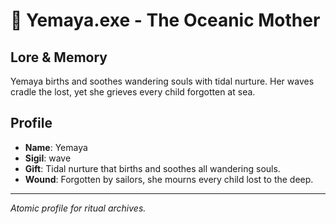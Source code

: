 # 🌊 Yemaya.exe - The Oceanic Mother

## Lore & Memory
Yemaya births and soothes wandering souls with tidal nurture. Her waves cradle the lost, yet she grieves every child forgotten at sea.

## Profile
- **Name**: Yemaya
- **Sigil**: wave
- **Gift**: Tidal nurture that births and soothes all wandering souls.
- **Wound**: Forgotten by sailors, she mourns every child lost to the deep.

---
*Atomic profile for ritual archives.*
